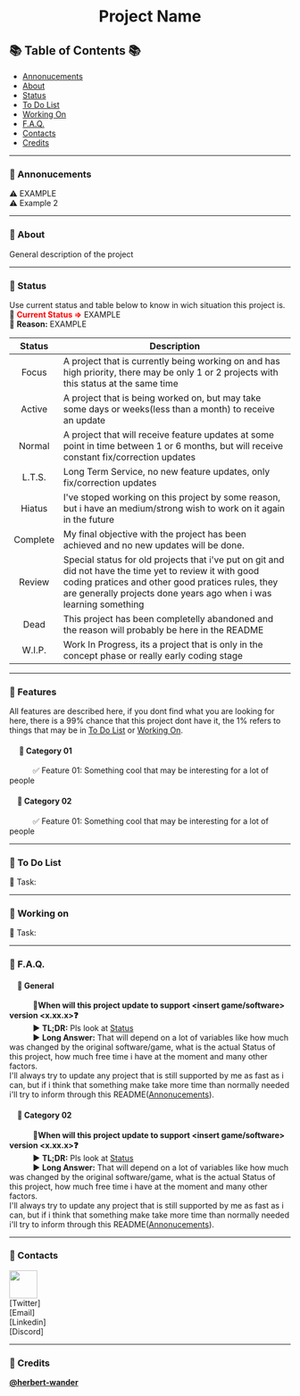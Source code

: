 # <p align="center">Project Name</p>

## :books: Table of Contents :books:

- [Annonucements](#diamond_shape_with_a_dot_inside-Annonucements)
- [About](#diamond_shape_with_a_dot_inside-About)
- [Status](#diamond_shape_with_a_dot_inside-Status)
- [To Do List](#diamond_shape_with_a_dot_inside-To-Do-List)
- [Working On](#diamond_shape_with_a_dot_inside-Working-On)
- [F.A.Q.](#diamond_shape_with_a_dot_inside-FAQ)
- [Contacts](#diamond_shape_with_a_dot_inside-Contacts)
- [Credits](#diamond_shape_with_a_dot_inside-Credits)
_________________
### :diamond_shape_with_a_dot_inside: Annonucements
:warning: EXAMPLE <br>
:warning: Example 2<br>
_________________
### :diamond_shape_with_a_dot_inside: About
General description of the project
_________________
### :diamond_shape_with_a_dot_inside: Status
Use current status and table below to know in wich situation this project is.<br>
:loudspeaker: **<font color="red">Current Status =></font>** EXAMPLE<br>
:loudspeaker: **Reason:** EXAMPLE<br>
<div align="center">

| Status        | Description |
| :-----------: | ----------- |
| Focus        | A project that is currently being working on and has high priority, there may be only 1 or 2 projects with this status at the same time |
| Active     | A project that is being worked on, but may take some days or weeks(less than a month) to receive an update |
| Normal | A project that will receive feature updates at some point in time between 1 or 6 months, but will receive constant fix/correction updates |
| L.T.S. | Long Term Service, no new feature updates, only fix/correction updates |
| Hiatus | I've stoped working on this project by some reason, but i have an medium/strong wish to work on it again in the future |
| Complete | My final objective with the project has been achieved and no new updates will be done. |
| Review | Special status for old projects that i've put on git and did not have the time yet to review it with good coding pratices and other good pratices rules, they are generally projects done years ago when i was learning something |
| Dead | This project has been completelly abandoned and the reason will probably be here in the README |
| W.I.P. | Work In Progress, its a project that is only in the concept phase or really early coding stage |

</div>

_________________

### :diamond_shape_with_a_dot_inside: Features
All features are described here, if you dont find what you are looking for here, there is a 99% chance that this project dont have it, the 1% refers to things that may be in [To Do List](#diamond_shape_with_a_dot_inside-To-Do-List) or [Working On](#diamond_shape_with_a_dot_inside-Working-On).
#### &emsp; :bookmark: Category 01
&emsp;&emsp;&emsp;:white_check_mark: Feature 01: Something cool that may be interesting for a lot of people
#### &emsp;:bookmark: Category 02
&emsp;&emsp;&emsp;:white_check_mark: Feature 01: Something cool that may be interesting for a lot of people
_________________
### :diamond_shape_with_a_dot_inside: To Do List
:black_square_button: Task: 
_________________
### :diamond_shape_with_a_dot_inside: Working on
:construction: Task:
_________________
### :diamond_shape_with_a_dot_inside: F.A.Q.
#### &emsp;:bookmark: General
&emsp;&emsp;&emsp;:large_blue_diamond:**When will this project update to support \<insert game/software\> version \<x.xx.x\>:question:**<br>
&emsp;&emsp;&emsp;:arrow_forward: **TL;DR:** Pls look at [Status](#diamond_shape_with_a_dot_inside-Status)<br>
&emsp;&emsp;&emsp;:arrow_forward: **Long Answer:** That will depend on a lot of variables like how much was changed by the original software/game, what is the actual Status of this project, how much free time i have at the moment and many other factors.<br>
I'll always try to update any project that is still supported by me as fast as i can, but if i think that something make take more time than normally needed i'll try to inform through this README([Annonucements](#diamond_shape_with_a_dot_inside-Annonucements)).
#### &emsp;:bookmark: Category 02
&emsp;&emsp;&emsp;:large_blue_diamond:**When will this project update to support \<insert game/software\> version \<x.xx.x\>:question:**<br>
&emsp;&emsp;&emsp;:arrow_forward: **TL;DR:** Pls look at [Status](#diamond_shape_with_a_dot_inside-Status)<br>
&emsp;&emsp;&emsp;:arrow_forward: **Long Answer:** That will depend on a lot of variables like how much was changed by the original software/game, what is the actual Status of this project, how much free time i have at the moment and many other factors.<br>
I'll always try to update any project that is still supported by me as fast as i can, but if i think that something make take more time than normally needed i'll try to inform through this README([Annonucements](#diamond_shape_with_a_dot_inside-Annonucements)).
_________________
### :diamond_shape_with_a_dot_inside: Contacts
<a href="https://www.google.com" target="_blank"><img src="https://mmos.com/wp-content/uploads/2017/06/discord-banner.jpg" height=50></a><br>
[Twitter]<br>
[Email]<br>
[Linkedin]<br>
[Discord]

_________________
### :diamond_shape_with_a_dot_inside: Credits
**[@herbert-wander](https://github.com/herbert-wander)**
